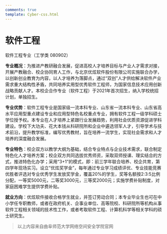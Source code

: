 ```yaml
---
comments: true
template: Cyber-css.html
---
```


# 软件工程

软件工程专业（工学类 080902）

**专业概况**：为推进产教研融合发展，促进高校人才培养目标与产业人才需求对接，开展产教融合、校企协同育人工作，与北京优炫软件股份有限公司实施联合办学，以创新创业教育为内容，以人才培养为落脚点，通过“双创”人才供给解决软件产业需求重大结构性矛盾，共同培养实用型优秀软件工程师，为国家信息技术应用创新战略贡献人才。本校企合作专业（软件工程）于2021年首次招生，纳入学校统招计划，单独招生。

**专业优势**：软件工程专业是国家级一流本科专业、山东省一流本科专业、山东省高水平应用型重点建设专业和应用型特色名校重点专业，拥有软件工程一级学科硕士学位授予权。本专业在人才培养上紧跟行业发展趋势，利用社会优质资源促进学科建设。学校下大功夫、花大本钱从科研院所和企业中遴选领军人才，引导学术与技术前沿，提升教学标准，编写优秀教材，旨在培养一流学生，实现社会需求和人才培养的深度融合发展。

**专业特色**：校企双方以教学大纲为基础，结合专业特点与企业技术需求，联合制定特色化人才培养方案；校企双方共同选拔优秀师资，采取双师授课、理实结合的方式，推进特色化办学；采用“3+1”的模式，即：前三学年联合培养、校企共育，第四学年现场实习。设立“优炫奖学金”，每年通过专业学习成绩评优、专业技能竞赛优胜者评选对专业优秀学生发放奖学金，覆盖20%的学生，奖等名额按2:3:5比例分配，一等奖5000元，二等奖3000元，三等奖2000元；实施学费补贴制度，对家庭困难学生提供学费补贴。

**就业方向**：优炫软件接收合格学生就业，并签订劳动合同；本专业毕业生也可在中小学任专职教师，或者在政府机关、企事业单位、高等院校、科研院所等机构从事软件工程相关领域的技术性工作，或者考取软件工程、计算机科学等相关学科的硕士研究生。

> 以上内容来自曲阜师范大学网络空间安全学院官网
